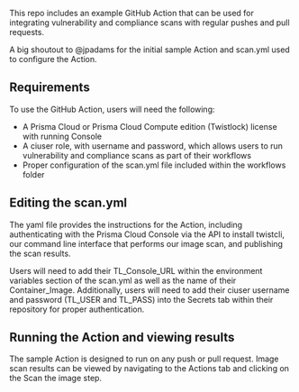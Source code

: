 This repo includes an example GitHub Action that can be used for integrating vulnerability and compliance scans with regular pushes and pull requests.

A big shoutout to @jpadams for the initial sample Action and scan.yml used to configure the Action.

## Requirements
To use the GitHub Action, users will need the following:
* A Prisma Cloud or Prisma Cloud Compute edition (Twistlock) license with running Console
* A ciuser role, with username and password, which allows users to run vulnerability and compliance scans as part of their workflows
* Proper configuration of the scan.yml file included within the workflows folder

## Editing the scan.yml
The yaml file provides the instructions for the Action, including authenticating with the Prisma Cloud Console via the API to install twistcli, our command line interface that performs our image scan, and publishing the scan results.

Users will need to add their TL_Console_URL within the environment variables section of the scan.yml as well as the name of their Container_Image. Additionally, users will need to add their ciuser username and password (TL_USER and TL_PASS) into the Secrets tab within their repository for proper authentication.

## Running the Action and viewing results
The sample Action is designed to run on any push or pull request. Image scan results can be viewed by navigating to the Actions tab and clicking on the Scan the image step. 

